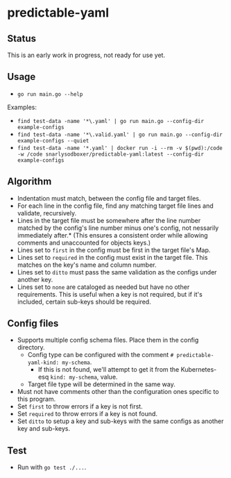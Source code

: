 # predictable-yaml

## Status
This is an early work in progress, not ready for use yet.

## Usage
* `go run main.go --help`

Examples:
* `find test-data -name '*\.yaml' | go run main.go --config-dir example-configs`
* `find test-data -name '*\.valid.yaml' | go run main.go --config-dir example-configs --quiet`
* `find test-data -name '*.yaml' | docker run -i --rm -v $(pwd):/code -w /code snarlysodboxer/predictable-yaml:latest --config-dir example-configs`

## Algorithm
* Indentation must match, between the config file and target files.
* For each line in the config file, find any matching target file lines and validate, recursively.
* Lines in the target file must be somewhere after the line number matched by the config's line number minus one's config, not nessarily immediately after.* (This ensures a consistent order while allowing comments and unaccounted for objects keys.)
* Lines set to `first` in the config must be first in the target file's Map.
* Lines set to `required` in the config must exist in the target file. This matches on the key's name and column number.
* Lines set to `ditto` must pass the same validation as the configs under another key.
* Lines set to `none` are cataloged as needed but have no other requirements. This is useful when a key is not required, but if it's included, certain sub-keys should be required.

## Config files
* Supports multiple config schema files. Place them in the config directory.
    * Config type can be configured with the comment `# predictable-yaml-kind: my-schema`.
        * If this is not found, we'll attempt to get it from the Kubernetes-esq `kind: my-schema`, value.
    * Target file type will be determined in the same way.
* Must not have comments other than the configuration ones specific to this program.
* Set `first` to throw errors if a key is not first.
* Set `required` to throw errors if a key is not found.
* Set `ditto` to setup a key and sub-keys with the same configs as another key and sub-keys.

## Test
* Run with `go test ./...`.
